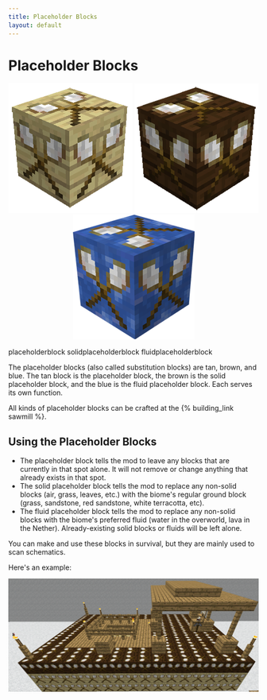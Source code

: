 ```yaml
---
title: Placeholder Blocks
layout: default
---
```

# Placeholder Blocks

<div class="infobox box text-center">
    <p style="text-align:center;"><img src="../../assets/images/items/substitutionblock.png" alt="Placeholder Block">
    <img src="../../assets/images/items/solidsubstitutionblock.png" alt="Solid Placeholder Block">
    <img src="../../assets/images/items/fluidsubstitutionblock.png" alt="Fluid Placeholder Block"></p>
    <recipe>placeholderblock</recipe> <recipe>solidplaceholderblock</recipe> <recipe>fluidplaceholderblock</recipe>
</div>

The placeholder blocks (also called substitution blocks) are tan, brown, and blue. The tan block is the placeholder block, the brown is the solid placeholder block, and the blue is the fluid placeholder block. Each serves its own function. 

All kinds of placeholder blocks can be crafted at the {% building_link sawmill %}.

## Using the Placeholder Blocks

- The placeholder block tells the mod to leave any blocks that are currently in that spot alone. It will not remove or change anything that already exists in that spot.
- The solid placeholder block tells the mod to replace any non-solid blocks (air, grass, leaves, etc.) with the biome's regular ground block (grass, sandstone, red sandstone, white terracotta, etc).
- The fluid placeholder block tells the mod to replace any non-solid blocks with the biome's preferred fluid (water in the overworld, lava in the Nether). Already-existing solid blocks or fluids will be left alone.

You can make and use these blocks in survival, but they are mainly used to scan schematics.

Here's an example:
<br>
<p style="text-align:center;"><img src="../../assets/images/items/sampleschematic.png" alt="Sample Schematic"></p>
<br>
